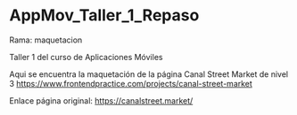 # AppMov_Taller_1_Repaso

Rama: maquetacion

Taller 1 del curso de Aplicaciones Móviles

Aqui se encuentra la maquetación de la página Canal Street Market de nivel 3 https://www.frontendpractice.com/projects/canal-street-market

Enlace página original: https://canalstreet.market/